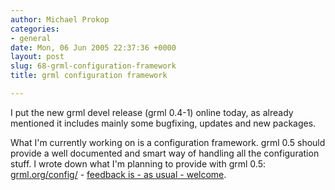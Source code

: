```yaml
---
author: Michael Prokop
categories:
- general
date: Mon, 06 Jun 2005 22:37:36 +0000
layout: post
slug: 68-grml-configuration-framework
title: grml configuration framework

---
```

I put the new grml devel release (grml 0\.4\-1\) online today, as already mentioned it includes mainly some bugfixing, updates and new packages.

What I'm currently working on is a configuration framework. grml 0\.5 should provide a well documented and smart way of handling all the configuration stuff. I wrote down what I'm planning to provide with grml 0\.5: [grml.org/config/](http://grml.org/config/) - [feedback is - as usual - welcome](http://grml.org/contact/).
